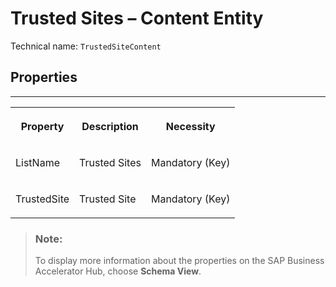<!-- loio2fdc7f3327c34c71ae3f960da61d6d38 -->

# Trusted Sites – Content Entity





Technical name: `TrustedSiteContent` 



<a name="loio2fdc7f3327c34c71ae3f960da61d6d38__TrustedSitesContent"/>

## Properties

****


<table>
<tr>
<th valign="top">

Property

</th>
<th valign="top">

Description

</th>
<th valign="top">

Necessity

</th>
</tr>
<tr>
<td valign="top">

ListName

</td>
<td valign="top">

Trusted Sites

</td>
<td valign="top">

Mandatory \(Key\)

</td>
</tr>
<tr>
<td valign="top">

TrustedSite

</td>
<td valign="top">

Trusted Site

</td>
<td valign="top">

Mandatory \(Key\)

</td>
</tr>
</table>



> ### Note:  
> To display more information about the properties on the SAP Business Accelerator Hub, choose **Schema View**.

